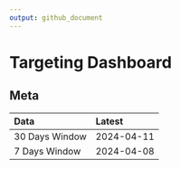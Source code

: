 ```yaml
---
output: github_document
---
```


# Targeting Dashboard



## Meta


|Data           |Latest     |
|:--------------|:----------|
|30 Days Window |2024-04-11 |
|7 Days Window  |2024-04-08 |
